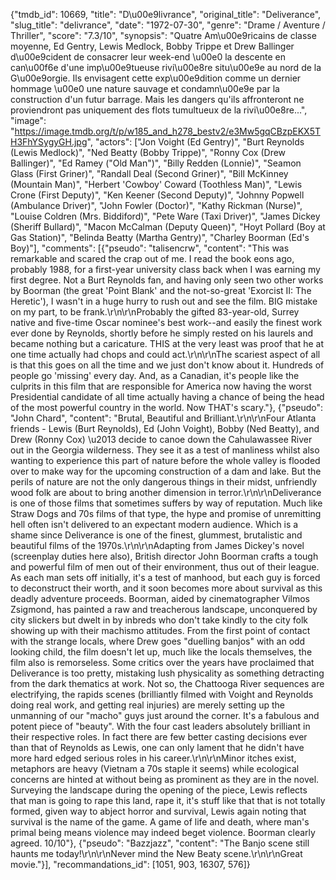 {"tmdb_id": 10669, "title": "D\u00e9livrance", "original_title": "Deliverance", "slug_title": "delivrance", "date": "1972-07-30", "genre": "Drame / Aventure / Thriller", "score": "7.3/10", "synopsis": "Quatre Am\u00e9ricains de classe moyenne, Ed Gentry, Lewis Medlock, Bobby Trippe et Drew Ballinger d\u00e9cident de consacrer leur week-end \u00e0 la descente en can\u00f6e d'une imp\u00e9tueuse rivi\u00e8re situ\u00e9e au nord de la G\u00e9orgie. Ils envisagent cette exp\u00e9dition comme un dernier hommage \u00e0 une nature sauvage et condamn\u00e9e par la construction d'un futur barrage. Mais les dangers qu'ils affronteront ne proviendront pas uniquement des flots tumultueux de la rivi\u00e8re...", "image": "https://image.tmdb.org/t/p/w185_and_h278_bestv2/e3Mw5gqCBzpEKX5TH3FhYSygyGH.jpg", "actors": ["Jon Voight (Ed Gentry)", "Burt Reynolds (Lewis Medlock)", "Ned Beatty (Bobby Trippe)", "Ronny Cox (Drew Ballinger)", "Ed Ramey (\"Old Man\")", "Billy Redden (Lonnie)", "Seamon Glass (First Griner)", "Randall Deal (Second Griner)", "Bill McKinney (Mountain Man)", "Herbert 'Cowboy' Coward (Toothless Man)", "Lewis Crone (First Deputy)", "Ken Keener (Second Deputy)", "Johnny Popwell (Ambulance Driver)", "John Fowler (Doctor)", "Kathy Rickman (Nurse)", "Louise Coldren (Mrs. Biddiford)", "Pete Ware (Taxi Driver)", "James Dickey (Sheriff Bullard)", "Macon McCalman (Deputy Queen)", "Hoyt Pollard (Boy at Gas Station)", "Belinda Beatty (Martha Gentry)", "Charley Boorman (Ed's Boy)"], "comments": [{"pseudo": "talisencrw", "content": "This was remarkable and scared the crap out of me. I read the book eons ago, probably 1988, for a first-year university class back when I was earning my first degree. Not a Burt Reynolds fan, and having only seen two other works by Boorman (the great 'Point Blank' and the not-so-great 'Exorcist II: The Heretic'), I wasn't in a huge hurry to rush out and see the film. BIG mistake on my part, to be frank.\r\n\r\nProbably the gifted 83-year-old, Surrey native and five-time Oscar nominee's best work--and easily the finest work ever done by Reynolds, shortly before he simply rested on his laurels and became nothing but a caricature. THIS at the very least was proof that he at one time actually had chops and could act.\r\n\r\nThe scariest aspect of all is that this goes on all the time and we just don't know about it. Hundreds of people go 'missing' every day. And, as a Canadian, it's people like the culprits in this film that are responsible for America now having the worst Presidential candidate of all time actually having a chance of being the head of the most powerful country in the world. Now THAT's scary."}, {"pseudo": "John Chard", "content": "Brutal, Beautiful and Brilliant.\r\n\r\nFour Atlanta friends - Lewis (Burt Reynolds), Ed (John Voight), Bobby (Ned Beatty), and Drew (Ronny Cox) \u2013 decide to canoe down the Cahulawassee River out in the Georgia wilderness. They see it as a test of manliness whilst also wanting to experience this part of nature before the whole valley is flooded over to make way for the upcoming construction of a dam and lake. But the perils of nature are not the only dangerous things in their midst, unfriendly wood folk are about to bring another dimension in terror.\r\n\r\nDeliverance is one of those films that sometimes suffers by way of reputation. Much like Straw Dogs and 70s films of that type, the hype and promise of unremitting hell often isn't delivered to an expectant modern audience. Which is a shame since Deliverance is one of the finest, glummest, brutalistic and beautiful films of the 1970s.\r\n\r\nAdapting from James Dickey's novel (screenplay duties here also), British director John Boorman crafts a tough and powerful film of men out of their environment, thus out of their league. As each man sets off initially, it's a test of manhood, but each guy is forced to deconstruct their worth, and it soon becomes more about survival as this deadly adventure proceeds. Boorman, aided by cinematographer Vilmos Zsigmond, has painted a raw and treacherous landscape, unconquered by city slickers but dwelt in by inbreds who don't take kindly to the city folk showing up with their machismo attitudes. From the first point of contact with the strange locals, where Drew goes \"duelling banjos\" with an odd looking child, the film doesn't let up, much like the locals themselves, the film also is remorseless. Some critics over the years have proclaimed that Deliverance is too pretty, mistaking lush physicality as something detracting from the dark thematics at work. Not so, the Chattooga River sequences are electrifying, the rapids scenes (brilliantly filmed with Voight and Reynolds doing real work, and getting real injuries) are merely setting up the unmanning of our \"macho\" guys just around the corner. It's a fabulous and potent piece of \"beauty\". With the four cast leaders absolutely brilliant in their respective roles. In fact there are few better casting decisions ever than that of Reynolds as Lewis, one can only lament that he didn't have more hard edged serious roles in his career.\r\n\r\nMinor itches exist, metaphors are heavy (Vietnam a 70s staple it seems) while ecological concerns are hinted at without being as prominent as they are in the novel. Surveying the landscape during the opening of the piece, Lewis reflects that man is going to rape this land, rape it, it's stuff like that that is not totally formed, given way to abject horror and survival, Lewis again noting that survival is the name of the game. A game of life and death, where man's primal being means violence may indeed beget violence. Boorman clearly agreed. 10/10"}, {"pseudo": "Bazzjazz", "content": "The Banjo scene still haunts me today!\r\n\r\nNever mind the New Beaty scene.\r\n\r\nGreat movie."}], "recommandations_id": [1051, 903, 16307, 576]}
